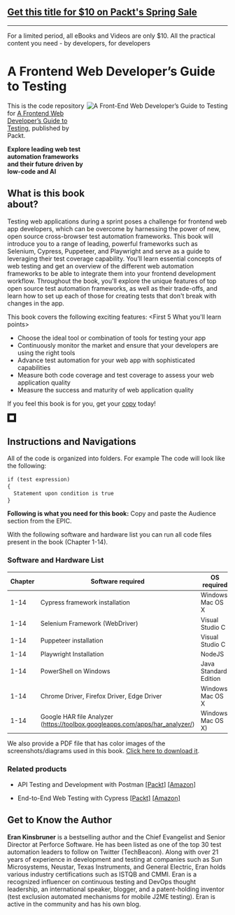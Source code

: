 ## [Get this title for $10 on Packt's Spring Sale](https://www.packt.com/B18365?utm_source=github&utm_medium=packt-github-repo&utm_campaign=spring_10_dollar_2022)
-----
For a limited period, all eBooks and Videos are only $10. All the practical content you need \- by developers, for developers

# A Frontend Web Developer’s Guide to Testing

<a href="https://www.packtpub.com/product/a-front-end-web-developer-s-guide-to-testing/9781803238319"><img src="https://static.packt-cdn.com/products/9781803238319/cover/smaller" alt="A Front-End Web Developer’s Guide to Testing" height="256px" align="right"></a>

This is the code repository for [A Frontend Web Developer’s Guide to Testing](https://www.packtpub.com/product/a-front-end-web-developer-s-guide-to-testing/9781803238319), published by Packt.

**Explore leading web test automation frameworks and their future driven by low-code and AI**

## What is this book about?
Testing web applications during a sprint poses a challenge for frontend web app developers, which can be overcome by harnessing the power of new, open source cross-browser test automation frameworks. This book will introduce you to a range of leading, powerful frameworks such as Selenium, Cypress, Puppeteer, and Playwright and serve as a guide to leveraging their test coverage capability. You’ll learn essential concepts of web testing and get an overview of the different web automation frameworks to be able to integrate them into your frontend development workflow. Throughout the book, you'll explore the unique features of top open source test automation frameworks, as well as their trade-offs, and learn how to set up each of those for creating tests that don't break with changes in the app.

This book covers the following exciting features: <First 5 What you'll learn points>
* Choose the ideal tool or combination of tools for testing your app
* Continuously monitor the market and ensure that your developers are using the right tools
*  Advance test automation for your web app with sophisticated capabilities
* Measure both code coverage and test coverage to assess your web application quality
* Measure the success and maturity of web application quality

 If you feel this book is for you, get your [copy](https://www.amazon.com/dp/1803238313) today!

<a href="https://www.packtpub.com/?utm_source=github&utm_medium=banner&utm_campaign=GitHubBanner"><img src="https://raw.githubusercontent.com/PacktPublishing/GitHub/master/GitHub.png" 
alt="https://www.packtpub.com/" border="5" /></a>


## Instructions and Navigations
All of the code is organized into folders. For example
The code will look like the following:
```
if (test expression)
{
  Statement upon condition is true
}
```

**Following is what you need for this book:**
Copy and paste the Audience section from the EPIC.

With the following software and hardware list you can run all code files present in the book (Chapter 1-14).

### Software and Hardware List

| Chapter  | Software required                   | OS required                        |
| -------- | ------------------------------------| -----------------------------------|
| 1-14        | Cypress framework installation                    | Windows, Mac OS X|
| 1-14        | Selenium Framework (WebDriver)          | Visual Studio C  |
| 1-14         | Puppeteer installation          | Visual Studio C  |
| 1-14         | Playwright Installation            | NodeJS |
| 1-14         | PowerShell on Windows            | Java Standard Edition |
| 1-14        | Chrome Driver, Firefox Driver, Edge Driver            | Windows, Mac OS X |
| 1-14         | Google HAR file Analyzer (https://toolbox.googleapps.com/apps/har_analyzer/)             | Windows, Mac OS X) |


We also provide a PDF file that has color images of the screenshots/diagrams used in this book. [Click here to download it](https://static.packt-cdn.com/downloads/9781803238319_ColorImages.pdf).


### Related products <Other books you may enjoy>
* API Testing and Development with Postman [[Packt]](https://www.packtpub.com/product/api-testing-and-development-with-postman/9781800569201) [[Amazon]](https://www.amazon.com/dp/1800569203)

* End-to-End Web Testing with Cypress [[Packt]](https://www.packtpub.com/product/end-to-end-web-testing-with-cypress/9781839213854) [[Amazon]](https://www.amazon.com/dp/183921385X)

## Get to Know the Author
**Eran Kinsbruner**
is a bestselling author and the Chief Evangelist and Senior Director at Perforce Software. He has been listed as one of the top 30 test automation leaders to follow on Twitter (TechBeacon).
Along with over 21 years of experience in development and testing at companies such as Sun Microsystems, Neustar, Texas Instruments, and General Electric, Eran holds various industry certifications such as ISTQB and CMMI.
Eran is a recognized influencer on continuous testing and DevOps thought leadership, an international speaker, blogger, and a patent-holding inventor (test exclusion automated mechanisms for mobile J2ME testing). Eran is active in the community and has his own blog.


